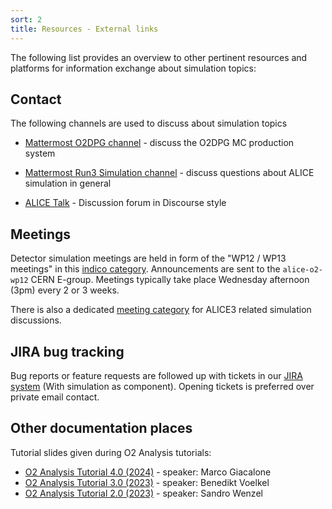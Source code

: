 ```yaml
---
sort: 2
title: Resources - External links
---
```


The following list provides an overview to other pertinent resources and platforms for information exchange about simulation topics:


## Contact

The following channels are used to discuss about simulation topics

* [Mattermost O2DPG channel](https://mattermost.web.cern.ch/alice/channels/o2dpg) - discuss the O2DPG MC production system

* [Mattermost Run3 Simulation channel](https://mattermost.web.cern.ch/alice/channels/o2-simulation) - discuss questions about ALICE simulation in general

* [ALICE Talk](https://alice-talk.web.cern.ch/) - Discussion forum in Discourse style


## Meetings

Detector simulation meetings are held in form of the "WP12 / WP13 meetings" in this [indico category](https://indico.cern.ch/category/4868/). Announcements are sent to the `alice-o2-wp12` CERN E-group. Meetings typically take place Wednesday afternoon (3pm) every 2 or 3 weeks.

There is also a dedicated [meeting category](https://indico.cern.ch/category/12828/) for ALICE3 related simulation discussions.

## JIRA bug tracking

Bug reports or feature requests are followed up with tickets in our [JIRA system](https://alice.its.cern.ch/jira/projects/O2) (With simulation as component). Opening tickets is preferred over private email contact.

## Other documentation places

Tutorial slides given during O2 Analysis tutorials:
* [O2 Analysis Tutorial 4.0 (2024)](https://indico.cern.ch/event/1425820/contributions/6170880/attachments/2948097/5181482/MCTutorial4Giacalone.pdf) - speaker: Marco Giacalone
* [O2 Analysis Tutorial 3.0 (2023)](https://indico.cern.ch/event/1326201/contributions/5662811/attachments/2747778/4781750/ALICE-simulation-tutorial.pdf) - speaker: Benedikt Voelkel
* [O2 Analysis Tutorial 2.0 (2023)](https://indico.cern.ch/event/1267433/contributions/5359482/attachments/2635575/4560367/ALICE-Run3-MC-HowTo.pdf) - speaker: Sandro Wenzel
